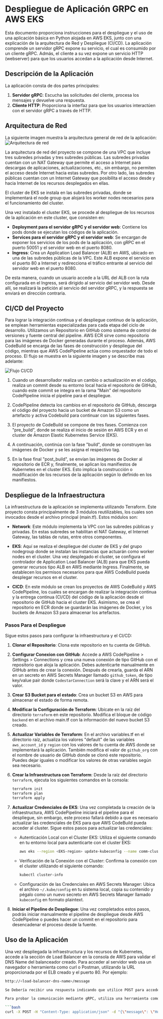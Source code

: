 # Despliegue de Aplicación GRPC en AWS EKS

Esta documento proporciona instrucciones para el despliegue y el uso de una aplicación básica en Python alojada en AWS EKS, junto con una explicación de la arquitectura de Red y Despliegue (CI/CD). La aplicación comprende un servidor gRPC expone su servicio, el cual es consumido por un cliente gRPC. Admás, el cliente a su vez expone un servicio HTTP (webserver) para que los usuarios accedan a la aplicación desde Internet.

## Descripción de la Aplicación

La aplicación consta de dos partes principales:

1. **Servidor gRPC**: Escucha las solicitudes del cliente, procesa los mensajes y devuelve una respuesta.
2. **Cliente HTTP**: Proporciona la interfaz para que los usuarios interactúen con el servidor gRPC a través de HTTP.

## Arquitectura de Red
La siguiente imagen muestra la arquitectura general de red de la aplicación:
![Arquitectura de red](https://github.com/ffuertes01/comm-grcp-app/blob/main/diagrams/network.png)

La arquitectura de red del proyecto se compone de una VPC que incluye tres subredes privadas y tres subredes públicas. Las subredes privadas cuentan con un NAT Gateway que permite el acceso a Internet para descargas de aplicaciones, actualizaciones, etc., sin embargo, no permiten el acceso desde Internet hacia estas subredes. Por otro lado, las subredes públicas cuentan con un Internet Gateway que posibilita el acceso desde y hacia Internet de los recursos desplegados en ellas.

El cluster de EKS se instala en las subredes privadas, donde se implementará el node group que alojará los worker nodes necesarios para el funcionamiento del cluster.

Una vez instalado el cluster EKS, se procede al despliegue de los recursos de la aplicación en este cluster, que consisten en:

- **Deployment para el servidor gRPC y el servidor web**: Contiene los pods donde se ejecutan los códigos de la aplicación.
- **Services para el servidor gRPC y el servidor web**: Se encargan de exponer los servicios de los pods de la aplicación, con gRPC en el puerto 50051 y el servidor web en el puerto 8080.
- **Ingress**: Crea un Application Load Balancer (ALB) en AWS, ubicado en una de las subredes públicas de la VPC. Este ALB expone el servicio en el puerto 80 a Internet y redirecciona el tráfico entrante al servicio del servidor web en el puerto 8080.

De esta manera, cuando un usuario accede a la URL del ALB con la ruta configurada en el Ingress, será dirigido al servicio del servidor web. Desde allí, se realizará la petición al servicio del servidor gRPC, y la respuesta se enviará en dirección contraria.

## CI/CD del Proyecto

Para lograr la integración continua y el despliegue continuo de la aplicación, se emplean herramientas especializadas para cada etapa del ciclo de desarrollo. Utilizamos un Repositorio en GitHub como sistema de control de versiones y fuente central del pipeline. AWS ECR sirve como repositorio para las imágenes de Docker generadas durante el proceso. Además, AWS CodeBuild se encarga de las fases de construcción y despliegue del código, mientras que AWS CodePipeline actúa como orquestador de todo el proceso. El flujo se muestra en la siguiente imagen y se describe mas adelante:

![Flujo CI/CD](https://github.com/ffuertes01/comm-grcp-app/blob/main/diagrams/cicd.png)

1. Cuando un desarrollador realiza un cambio o actualización en el código, realiza un commit desde su entorno local hacia el repositorio de GitHub, cuando este commit se integra en la rama "Main" del repositorio CodePipeline inicia el pipeline para el despliegue.

2. CodePipeline detecta los cambios en el repositorio de GitHub, descarga el código del proyecto hacia un bucket de Amazon S3 como un artefacto y activa Codebuild para continuar con las siguientes fases.

3. El proyecto de CodeBuild se compone de tres fases. Comienza con "pre_build", donde se realiza el inicio de sesión en AWS ECR y en el cluster de Amazon Elastic Kubernetes Service (EKS).

4. A continuación, continúa con la fase "build", donde se construyen las imágenes de Docker y se les asigna el respectivo tag.

5. En la fase final "post_build", se envían las imágenes de Docker al repositorio de ECR y, finalmente, se aplican los manifiestos de Kubernetes en el cluster EKS. Esto implica la construcción o modificación de los recursos de la aplicación según lo definido en los manifiestos.

## Despliegue de la Infraestructura

La infraestructura de la aplicación se implementa utilizando Terraform. Este proyecto consta principalmente de 3 módulos reutilizables, los cuales son invocados desde el archivo principal (main.tf). Estos módulos son:

- **Network**: Este módulo implementa la VPC con las subredes públicas y privadas. En estas subredes se habilitan el NAT Gateway, el Internet Gateway, las tablas de rutas, entre otros componentes.

- **EKS**: Aquí se realiza el despliegue del cluster de EKS y del grupo nodegroup donde se instalan las instancias que actuarán como worker nodes en el cluster. Una vez desplegado el cluster, se configura el controlador de Application Load Balancer (ALB) para que EKS pueda generar recursos tipo ALB en AWS mediante Ingress. Finalmente, se establecen los permisos necesarios para que AWS CodeBuild pueda desplegar recursos en el cluster.

- **CICD**: En este módulo se crean los proyectos de AWS CodeBuild y AWS CodePipeline, los cuales se encargan de realizar la integración continua y la entrega continua (CI/CD) del código de la aplicación desde el repositorio de GitHub hacia el cluster EKS. Asimismo, se crea el repositorio en ECR donde se guardarán las imágenes de Docker, y los buckets de Amazon S3 para almacenar los artefactos.

### Pasos Para el Despliegue

Sigue estos pasos para configurar la infraestructura y el CI/CD:

1. **Clonar el Repositorio**: Clona este repositorio en tu cuenta de GitHub.

2. **Configurar Conexion con GitHub**: Accede a AWS CodePipeline > Settings > Connections y crea una nueva conexión de tipo GitHub con el repositorio que aloja la aplicación. Debes autenticarte manualmente en GitHub antes de crear la conexión. Después de crearla, guarda el ARN en un secreto en AWS Secrets Manager llamado `github_token`, de tipo key/value pair donde `CodestarConnection` será la clave y el ARN será el valor.

3. **Crear S3 Bucket para el estado**: Crea un bucket S3 en AWS para almacenar el estado de forma remota.

4. **Modificar la Configuración de Terraform**: Ubícate en la raíz del directorio `terraform` en este repositorio. Modifica el bloque de código `backend` en el archivo main.tf con la información del nuevo bucket S3 creado.

5. **Actualizar Variables de Terraform**: En el archivo variables.tf en el directorio raíz, actualiza los valores "default" de las variables `aws_account_id` y `region` con los valores de tu cuenta de AWS donde se implementará la aplicación. También modifica el valor de `github_org` con el nombre de usuario de GitHub donde se clonó este repositorio. Puedes dejar iguales o modificar los valores de otras variables según sea necesario.

6. **Crear la Infraestructura con Terraform**: Desde la raíz del directorio `terraform`, ejecuta los siguientes comandos en la consola:

   ```bash
   terraform init
   terraform plan
   terraform apply

7. **Actualizar Credenciales de EKS**: Una vez completada la creación de la infraestructura, AWS CodePipeline iniciará el pipeline para el despliegue, sin embargo, este proceso fallará debido a que es necesario actualizar las credenciales de EKS para que AWS CodeBuild pueda acceder al cluster. Sigue estos pasos para actualizar las credenciales:

   - Autenticación Local con el Cluster EKS: Utiliza el siguiente comando en tu entorno local para autenticarte con el cluster EKS:
     ```bash
     aws eks --region <EKS-region> update-kubeconfig --name comm-cluster
     ```
   - Verificación de la Conexión con el Cluster: Confirma la conexión con el cluster utilizando el siguiente comando:
     ```bash
     kubectl cluster-info
     ```
   - Configuración de las Credenciales en AWS Secrets Manager: Ubica el archivo `~/.kube/config` en tu sistema local, copia su contenido y pégalo como un nuevo secreto en AWS Secrets Manager llamado `kubeconfig` en formato plaintext.

8. **Iniciar el Pipeline de Despliegue**: Una vez completados estos pasos, podrás iniciar manualmente el pipeline de despliegue desde AWS CodePipeline o puedes hacer un commit en el repositorio para desencadenar el proceso desde la fuente.

## Uso de la Aplicación

Una vez despliegada la infraestructura y los recursos de Kubernetes, accede a la sección de Load Balancer en la consola de AWS para validar el DNS Name del balanceador creado.
Para acceder al servidor web usa un navegador o herramienta como curl o Postman, utilizando la URL proporcionada por el ELB creado y el puerto 80. Por ejemplo:

```bash
http://<load-balancer-dns-name>/message

Se Debería recibir una respuesta indicando que utilice POST para acceder a gRPC.

Para probar la comunicación mediante gRPC, utiliza una herramienta como curl o Postman para enviar un mensaje al servidor web. Por ejemplo, con curl:

```bash
curl -X POST -H "Content-Type: application/json" -d "{\"message\": \"Hola servidor gRPC\"}" http://<load-balancer-dns-name>/message


